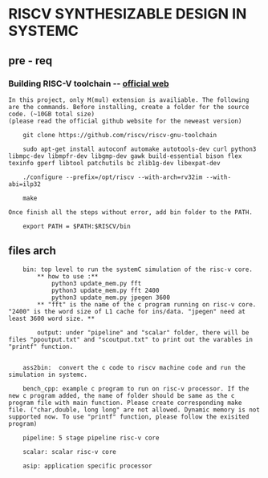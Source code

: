 # RISCV SYNTHESIZABLE DESIGN IN SYSTEMC

## pre - req
### Building RISC-V toolchain -- [official web](https://github.com/riscv-collab/riscv-gnu-toolchain)
    In this project, only M(mul) extension is availiable. The following are the commands. Before installing, create a folder for the source code. (~10GB total size)
    (please read the official github website for the neweast version)

        git clone https://github.com/riscv/riscv-gnu-toolchain

        sudo apt-get install autoconf automake autotools-dev curl python3 libmpc-dev libmpfr-dev libgmp-dev gawk build-essential bison flex texinfo gperf libtool patchutils bc zlib1g-dev libexpat-dev

        ./configure --prefix=/opt/riscv --with-arch=rv32im --with-abi=ilp32

        make

    Once finish all the steps without error, add bin folder to the PATH.
        
        export PATH = $PATH:$RISCV/bin


## files arch
        bin: top level to run the systemC simulation of the risc-v core.
            ** how to use :**
                python3 update_mem.py fft 
                python3 update_mem.py fft 2400
                python3 update_mem.py jpegen 3600
            ** "fft" is the name of the c program running on risc-v core. "2400" is the word size of L1 cache for ins/data. "jpegen" need at least 3600 word size. ** 

            output: under "pipeline" and "scalar" folder, there will be files "ppoutput.txt" and "scoutput.txt" to print out the varables in "printf" function.

        
        ass2bin:  convert the c code to riscv machine code and run the simulation in systemc.

        bench_cpp: example c program to run on risc-v processor. If the new c program added, the name of folder should be same as the c program file with main function. Please create corresponding make file. ("char,double, long long" are not allowed. Dynamic memory is not supported now. To use "printf" function, please follow the exisited program)

        pipeline: 5 stage pipeline risc-v core

        scalar: scalar risc-v core

        asip: application specific processor
            



